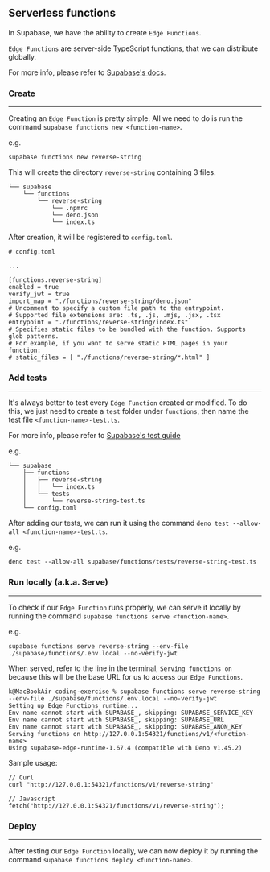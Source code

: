 ## Serverless functions

In Supabase, we have the ability to create `Edge Functions`.

`Edge Functions` are server-side TypeScript functions, that we can distribute globally.

For more info, please refer to [Supabase's docs](https://supabase.com/docs/guides/functions).

### Create
---
Creating an `Edge Function` is pretty simple. All we need to do is run the command `supabase functions new <function-name>`.

e.g.

    supabase functions new reverse-string

This will create the directory `reverse-string` containing 3 files.

    └── supabase
        └── functions
            └── reverse-string
                └── .npmrc
                └── deno.json
                └── index.ts

After creation, it will be registered to `config.toml`.

    # config.toml

    ...

    [functions.reverse-string]
    enabled = true
    verify_jwt = true
    import_map = "./functions/reverse-string/deno.json"
    # Uncomment to specify a custom file path to the entrypoint.
    # Supported file extensions are: .ts, .js, .mjs, .jsx, .tsx
    entrypoint = "./functions/reverse-string/index.ts"
    # Specifies static files to be bundled with the function. Supports glob patterns.
    # For example, if you want to serve static HTML pages in your function:
    # static_files = [ "./functions/reverse-string/*.html" ]


### Add tests
---
It's always better to test every `Edge Function` created or modified. To do this, we just need to create a `test` folder under `functions`, then name the test file `<function-name>-test.ts`.

For more info, please refer to [Supabase's test guide](https://supabase.com/docs/guides/functions/unit-test)

e.g.

    └── supabase
        ├── functions
        │   ├── reverse-string
        │   │   └── index.ts
        │   └── tests
        │       └── reverse-string-test.ts
        └── config.toml

After adding our tests, we can run it using the command `deno test --allow-all <function-name>-test.ts`.

e.g.

    deno test --allow-all supabase/functions/tests/reverse-string-test.ts


### Run locally (a.k.a. Serve)
---
To check if our `Edge Function` runs properly, we can serve it locally by running the command 
`supabase functions serve <function-name>`.

e.g.

    supabase functions serve reverse-string --env-file ./supabase/functions/.env.local --no-verify-jwt

When served, refer to the line in the terminal, `Serving functions on` because this will be the base URL for us to access our `Edge Functions`.

    k@MacBookAir coding-exercise % supabase functions serve reverse-string --env-file ./supabase/functions/.env.local --no-verify-jwt
    Setting up Edge Functions runtime...
    Env name cannot start with SUPABASE_, skipping: SUPABASE_SERVICE_KEY
    Env name cannot start with SUPABASE_, skipping: SUPABASE_URL
    Env name cannot start with SUPABASE_, skipping: SUPABASE_ANON_KEY
    Serving functions on http://127.0.0.1:54321/functions/v1/<function-name>
    Using supabase-edge-runtime-1.67.4 (compatible with Deno v1.45.2)

Sample usage:

    // Curl
    curl "http://127.0.0.1:54321/functions/v1/reverse-string"

    // Javascript
    fetch("http://127.0.0.1:54321/functions/v1/reverse-string"); 


### Deploy
---
After testing our `Edge Function` locally, we can now deploy it by running the command `supabase functions deploy <function-name>`.